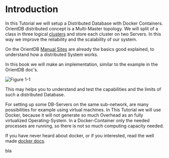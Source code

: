 # Introduction

In this Tutorial we will setup a Distributed Database with Docker Containers. OrientDB distributed concept is a Multi-Master topology. We will split of a class in three logical [clusters](http://orientdb.com/docs/last/Tutorial-Clusters.html) and store each cluster on two Servers. In this way we improve the reliability and the scalability of our system.

On the OrientDB [Manual Sites](http://orientdb.com/docs/last/Distributed-Architecture.html) are already the basics good explained, to understand how a distributed System works.

In this book we will make an implementation, similar to the example in the OrientDB doc's. 

![Figure 1-1](gitbook/images/schema.png)

This may helps you to understand and test the capabilities and the limits of such a distributed Database.

For setting up some DB-Servers on the same sub-network, are many possibilities for example using virtual machines. In This Tutorial we will use Docker, because it will not generate so much Overhead as an fully virtualized Operating-System. 
In a Docker-Container only the needed processes are running, so there is not so much computing capacity needed.  

If you have never heard about docker, or if you interested, read the well made [docker docs](https://docs.docker.com/).

<gitbook-link>bla
</gitbook-link>